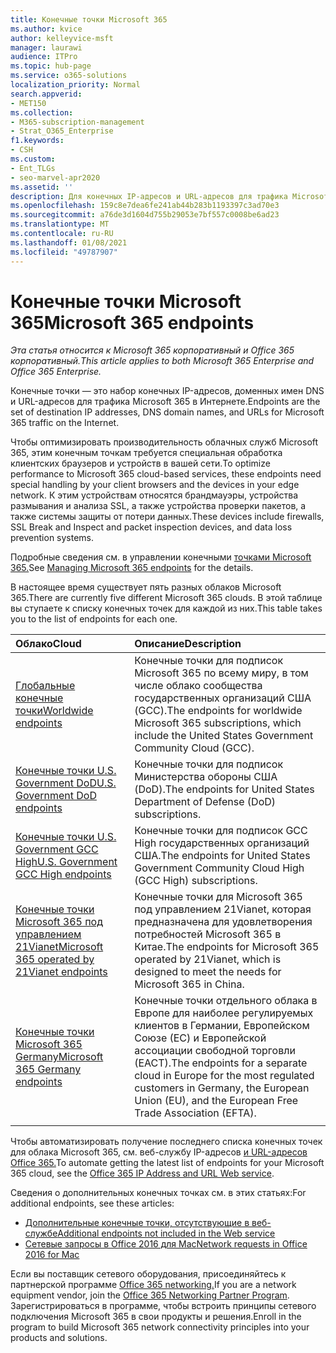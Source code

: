 ```yaml
---
title: Конечные точки Microsoft 365
ms.author: kvice
author: kelleyvice-msft
manager: laurawi
audience: ITPro
ms.topic: hub-page
ms.service: o365-solutions
localization_priority: Normal
search.appverid:
- MET150
ms.collection:
- M365-subscription-management
- Strat_O365_Enterprise
f1.keywords:
- CSH
ms.custom:
- Ent_TLGs
- seo-marvel-apr2020
ms.assetid: ''
description: Для конечных IP-адресов и URL-адресов для трафика Microsoft 365 используйте этот список статей для конечных точек Интернета в разных облаках Microsoft 365.
ms.openlocfilehash: 159c8e7dea6fe241ab44b283b1193397c3ad70e3
ms.sourcegitcommit: a76de3d1604d755b29053e7bf557c0008be6ad23
ms.translationtype: MT
ms.contentlocale: ru-RU
ms.lasthandoff: 01/08/2021
ms.locfileid: "49787907"
---
```

# <a name="microsoft-365-endpoints"></a><span data-ttu-id="13b25-103">Конечные точки Microsoft 365</span><span class="sxs-lookup"><span data-stu-id="13b25-103">Microsoft 365 endpoints</span></span>

<span data-ttu-id="13b25-104">*Эта статья относится к Microsoft 365 корпоративный и Office 365 корпоративный.*</span><span class="sxs-lookup"><span data-stu-id="13b25-104">*This article applies to both Microsoft 365 Enterprise and Office 365 Enterprise.*</span></span>

<span data-ttu-id="13b25-105">Конечные точки — это набор конечных IP-адресов, доменных имен DNS и URL-адресов для трафика Microsoft 365 в Интернете.</span><span class="sxs-lookup"><span data-stu-id="13b25-105">Endpoints are the set of destination IP addresses, DNS domain names, and URLs for Microsoft 365 traffic on the Internet.</span></span> 

<span data-ttu-id="13b25-106">Чтобы оптимизировать производительность облачных служб Microsoft 365, этим конечным точкам требуется специальная обработка клиентских браузеров и устройств в вашей сети.</span><span class="sxs-lookup"><span data-stu-id="13b25-106">To optimize performance to Microsoft 365 cloud-based services, these endpoints need special handling by your client browsers and the devices in your edge network.</span></span> <span data-ttu-id="13b25-107">К этим устройствам относятся брандмауэры, устройства размывания и анализа SSL, а также устройства проверки пакетов, а также системы защиты от потери данных.</span><span class="sxs-lookup"><span data-stu-id="13b25-107">These devices include firewalls, SSL Break and Inspect and packet inspection devices, and data loss prevention systems.</span></span>

<span data-ttu-id="13b25-108">Подробные сведения см. в управлении конечными [точками Microsoft 365.](managing-office-365-endpoints.md)</span><span class="sxs-lookup"><span data-stu-id="13b25-108">See [Managing Microsoft 365 endpoints](managing-office-365-endpoints.md) for the details.</span></span>

<span data-ttu-id="13b25-109">В настоящее время существует пять разных облаков Microsoft 365.</span><span class="sxs-lookup"><span data-stu-id="13b25-109">There are currently five different Microsoft 365 clouds.</span></span> <span data-ttu-id="13b25-110">В этой таблице вы ступаете к списку конечных точек для каждой из них.</span><span class="sxs-lookup"><span data-stu-id="13b25-110">This table takes you to the list of endpoints for each one.</span></span>

| <span data-ttu-id="13b25-111">Облако</span><span class="sxs-lookup"><span data-stu-id="13b25-111">Cloud</span></span> | <span data-ttu-id="13b25-112">Описание</span><span class="sxs-lookup"><span data-stu-id="13b25-112">Description</span></span> |
|:-------|:-----|
| [<span data-ttu-id="13b25-113">Глобальные конечные точки</span><span class="sxs-lookup"><span data-stu-id="13b25-113">Worldwide endpoints</span></span>](urls-and-ip-address-ranges.md) | <span data-ttu-id="13b25-114">Конечные точки для подписок Microsoft 365 по всему миру, в том числе облако сообщества государственных организаций США (GCC).</span><span class="sxs-lookup"><span data-stu-id="13b25-114">The endpoints for worldwide Microsoft 365 subscriptions, which include the United States Government Community Cloud (GCC).</span></span> |
| [<span data-ttu-id="13b25-115">Конечные точки U.S. Government DoD</span><span class="sxs-lookup"><span data-stu-id="13b25-115">U.S. Government DoD endpoints</span></span>](microsoft-365-u-s-government-dod-endpoints.md) | <span data-ttu-id="13b25-116">Конечные точки для подписок Министерства обороны США (DoD).</span><span class="sxs-lookup"><span data-stu-id="13b25-116">The endpoints for United States Department of Defense (DoD) subscriptions.</span></span> |
| [<span data-ttu-id="13b25-117">Конечные точки U.S. Government GCC High</span><span class="sxs-lookup"><span data-stu-id="13b25-117">U.S. Government GCC High endpoints</span></span>](microsoft-365-u-s-government-gcc-high-endpoints.md) | <span data-ttu-id="13b25-118">Конечные точки для подписок GCC High государственных организаций США.</span><span class="sxs-lookup"><span data-stu-id="13b25-118">The endpoints for United States Government Community Cloud High (GCC High) subscriptions.</span></span> |
| [<span data-ttu-id="13b25-119">Конечные точки Microsoft 365 под управлением 21Vianet</span><span class="sxs-lookup"><span data-stu-id="13b25-119">Microsoft 365 operated by 21Vianet endpoints</span></span>](urls-and-ip-address-ranges-21vianet.md) | <span data-ttu-id="13b25-120">Конечные точки для Microsoft 365 под управлением 21Vianet, которая предназначена для удовлетворения потребностей Microsoft 365 в Китае.</span><span class="sxs-lookup"><span data-stu-id="13b25-120">The endpoints for Microsoft 365 operated by 21Vianet, which is designed to meet the needs for Microsoft 365 in China.</span></span> |
| [<span data-ttu-id="13b25-121">Конечные точки Microsoft 365 Germany</span><span class="sxs-lookup"><span data-stu-id="13b25-121">Microsoft 365 Germany endpoints</span></span>](microsoft-365-germany-endpoints.md) | <span data-ttu-id="13b25-122">Конечные точки отдельного облака в Европе для наиболее регулируемых клиентов в Германии, Европейском Союзе (ЕС) и Европейской ассоциации свободной торговли (ЕАСТ).</span><span class="sxs-lookup"><span data-stu-id="13b25-122">The endpoints for a separate cloud in Europe for the most regulated customers in Germany, the European Union (EU), and the European Free Trade Association (EFTA).</span></span> |
|||

<span data-ttu-id="13b25-123">Чтобы автоматизировать получение последнего списка конечных точек для облака Microsoft 365, см. веб-службу IP-адресов [и URL-адресов Office 365.](microsoft-365-ip-web-service.md)</span><span class="sxs-lookup"><span data-stu-id="13b25-123">To automate getting the latest list of endpoints for your Microsoft 365 cloud, see the [Office 365 IP Address and URL Web service](microsoft-365-ip-web-service.md).</span></span>

<span data-ttu-id="13b25-124">Сведения о дополнительных конечных точках см. в этих статьях:</span><span class="sxs-lookup"><span data-stu-id="13b25-124">For additional endpoints, see these articles:</span></span>

- [<span data-ttu-id="13b25-125">Дополнительные конечные точки, отсутствующие в веб-службе</span><span class="sxs-lookup"><span data-stu-id="13b25-125">Additional endpoints not included in the Web service</span></span>](additional-office365-ip-addresses-and-urls.md)
- [<span data-ttu-id="13b25-126">Сетевые запросы в Office 2016 для Mac</span><span class="sxs-lookup"><span data-stu-id="13b25-126">Network requests in Office 2016 for Mac</span></span>](network-requests-in-office-2016-for-mac.md)

<span data-ttu-id="13b25-127">Если вы поставщик сетевого оборудования, присоединяйтесь к партнерской программе [Office 365 networking.](microsoft-365-networking-partner-program.md)</span><span class="sxs-lookup"><span data-stu-id="13b25-127">If you are a network equipment vendor, join the [Office 365 Networking Partner Program](microsoft-365-networking-partner-program.md).</span></span> <span data-ttu-id="13b25-128">Зарегистрироваться в программе, чтобы встроить принципы сетевого подключения Microsoft 365 в свои продукты и решения.</span><span class="sxs-lookup"><span data-stu-id="13b25-128">Enroll in the program to build Microsoft 365 network connectivity principles into your products and solutions.</span></span> 
